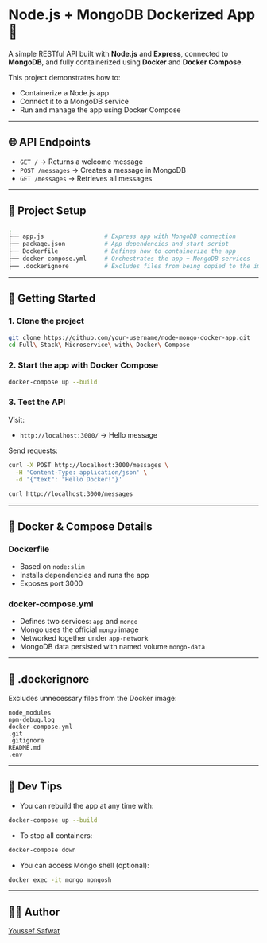 # Node.js + MongoDB Dockerized App 🚀

A simple RESTful API built with **Node.js** and **Express**, connected to **MongoDB**, and fully containerized using **Docker** and **Docker Compose**.

This project demonstrates how to:

- Containerize a Node.js app
- Connect it to a MongoDB service
- Run and manage the app using Docker Compose

---

## 🌐 API Endpoints

- `GET /` → Returns a welcome message
- `POST /messages` → Creates a message in MongoDB
- `GET /messages` → Retrieves all messages

---

## 📁 Project Setup

```bash
.
├── app.js                 # Express app with MongoDB connection
├── package.json           # App dependencies and start script
├── Dockerfile             # Defines how to containerize the app
├── docker-compose.yml     # Orchestrates the app + MongoDB services
├── .dockerignore          # Excludes files from being copied to the image
```

---

## 💪 Getting Started

### 1. Clone the project

```bash
git clone https://github.com/your-username/node-mongo-docker-app.git
cd Full\ Stack\ Microservice\ with\ Docker\ Compose
```

### 2. Start the app with Docker Compose

```bash
docker-compose up --build
```

### 3. Test the API

Visit:

- `http://localhost:3000/` → Hello message

Send requests:

```bash
curl -X POST http://localhost:3000/messages \
  -H 'Content-Type: application/json' \
  -d '{"text": "Hello Docker!"}'

curl http://localhost:3000/messages
```

---

## 🚀 Docker & Compose Details

### Dockerfile

- Based on `node:slim`
- Installs dependencies and runs the app
- Exposes port 3000

### docker-compose.yml

- Defines two services: `app` and `mongo`
- Mongo uses the official `mongo` image
- Networked together under `app-network`
- MongoDB data persisted with named volume `mongo-data`

---

## 🚫 .dockerignore

Excludes unnecessary files from the Docker image:

```
node_modules
npm-debug.log
docker-compose.yml
.git
.gitignore
README.md
.env
```

---

## 🔧 Dev Tips

- You can rebuild the app at any time with:

```bash
docker-compose up --build
```

- To stop all containers:

```bash
docker-compose down
```

- You can access Mongo shell (optional):

```bash
docker exec -it mongo mongosh
```

---

## 👨‍💻 Author

[Youssef Safwat](https://github.com/Usf277)
